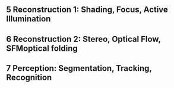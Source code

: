 ## 5 Reconstruction 1: Shading, Focus, Active Illumination

## 6 Reconstruction 2: Stereo, Optical Flow, SFMoptical folding

## 7 Perception: Segmentation, Tracking, Recognition
